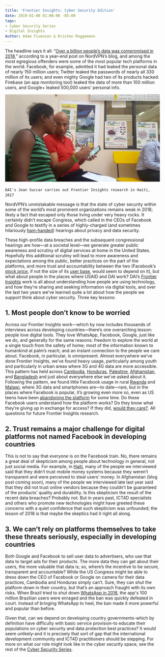 ```yaml
---
title: 'Frontier Insights: Cyber Security Edition'
date: 2019-01-08 01:00:00 -05:00
tags:
- Cyber Security Series
- Digital Insights
Author: Adam Fivenson & Kristen Roggemann
---
```


The headline says it all: “[Over a billion people’s data was compromised in 2018](https://nordvpn.com/blog/biggest-data-breaches-2018/),” according to a year-end post on NordVPN’s blog, and among the most egregious offenders were some of the most popular tech platforms in the world. Facebook, for example, admitted it had leaked the personal data of nearly 150 million users; Twitter leaked the passwords of nearly all 330 million of its users; and even mighty Google had two of its products hacked: Firebase (an app monitoring tool) leaked the data of more than 100 million users, and Google+ leaked 500,000 users’ personal info.

![FI hairi2.jpg](/uploads/FI%20hairi2.jpg)
<!--more-->
`DAI's Jean Succar carries out Frontier Insights research in Haiti, 2017`

NordVPN’s unmistakable message is that the state of cyber security within some of the world’s most prominent organizations remains weak in 2018; likely a fact that escaped only those living under very heavy rocks. It certainly didn’t escape Congress, which called in the CEOs of Facebook and Google to testify in a series of highly-charged (and sometimes hilariously [ham-handed](https://www.youtube.com/watch?v=t-lMIGV-dUI)) hearings about privacy and data security. 

These high-profile data breaches and the subsequent congressional hearings are how—at a societal level—we generate greater public awareness and scrutiny of digital services at home in the United States. Hopefully this additional scrutiny will lead to more awareness and expectations among the public, better practices on the part of the platforms, and more trust and accountability between the two (Facebook’s [stock price](https://www.newsweek.com/facebook-stock-price-fb-messenger-sharing-private-messages-netflix-spotify-1265319), if not the size of its [user base](https://www.aljazeera.com/news/2018/04/number-active-facebook-users-increased-scandals-180426073628185.html), would seem to depend on it), but what about people in the places where USAID and DAI work? DAI’s [Frontier Insights](https://dai-global-digital.com/tags/?tag=digital-insights) work is all about understanding how people are using technology, and how they’re sharing and seeking information via digital tools, and over the last two years we’ve learned quite a lot about how the people we support think about cyber security. Three key lessons:

## 1. Most people don’t know to be worried
Across our Frontier Insights work—which by now includes thousands of interviews across developing countries—there’s one overarching lesson: people love digital tools. They love WhatsApp, Facebook, Google, just like we do, and generally for the same reasons: freedom to explore the world at a single touch from the safety of home; most of the information known to humankind at palm’s reach; and an instant connection to the people we care about. Facebook, in particular, is omnipresent. Almost everywhere we’ve done Frontier Insights, we’ve found heavy usage, particularly among youth and particularly in urban areas where 3G and 4G data are more accessible. This pattern has held across [Cambodia](https://dai-global-digital.com/cambodia-civil-society-facebook.html), [Honduras](https://dai-global-digital.com/mobiles-in-central-america-digital-insights-honduras-part-2.html), [Palestine](https://dai-global-digital.com/consumer-insights-palestine-e-governance-readiness.html), [Afghanistan](https://dai-global-digital.com/consumer-insights-afghanistan-how-young-women-are-using-tech.html), and [Bangladesh](https://dai-global-digital.com/digital-insights-bangladesh-how-urban-youth-stay-connected.html) and just about everywhere else we’ve asked about it. Following the pattern, we found little Facebook usage in rural [Rwanda]( https://dai-global-digital.com/digital-insights-rwanda.html) and [Malawi](https://dai-global-digital.com/digital-insights-malawi-communication-among-rural-communities.html), where 3G data and smartphones are—to date—rare, but in the places where Facebook is popular, it’s growing even more so, even as US teens have been [abandoning the platform](https://www.washingtonpost.com/news/the-intersect/wp/2015/02/21/why-teens-are-leaving-facebook-its-meaningless/?utm_term=.04a8788a503b) for some time. Do these Facebook users understand how the platform works? Do they know what they’re giving up in exchange for access? If they did, [would they care?](http://nymag.com/intelligencer/amp/2019/01/youd-have-to-pay-someone-usd1-000-to-stop-using-facebook.html). All questions for future Frontier Insights research. 

## 2. Trust remains a major challenge for digital platforms not named Facebook in developing countries

This is not to say that *everyone* is on the Facebook train. No, there remains a great deal of skepticism among people about technology in general, not just social media. For example, in [Haiti](https://dai-global-digital.com/digital-insights-would-haitians-use-mobile-money-for-banking.html), many of the people we interviewed said that they didn’t trust mobile money systems because they weren’t transparent and were perceived to steal users’ money. In Afghanistan (blog post coming soon), many of the people we interviewed late last year said that they did not trust online vendors because they couldn’t be guaranteed of the products' quality and durability. Is this skepticism the result of the recent data breaches? Probably not. But in years past, ICT4D specialists and others who promote new technologies might have greeted these concerns with a quiet confidence that such skepticism was unfounded; the lesson of 2018 is that maybe the skeptics had it right all along. 

## 3. We can’t rely on platforms themselves to take these threats seriously, especially in developing countries

Both Google and Facebook to sell user data to advertisers, who use that data to target ads for their products. The more data they can get about their users, the more valuable that data is; so, where’s the incentive to be secure, transparent and accountable? While the US Congress might be able to dress down the CEO of Facebook or Google on camera for their data practices, Cambodia and Honduras simply can’t. Sure, they can shut the platform down in their country, but that’s an approach fraught with its own risks. When Brazil tried to shut down [WhatsApp in 2016](https://techcrunch.com/2016/07/19/whatsapp-blocked-in-brazil-again/), the app's 100 million Brazilian users were enraged and the ban was quickly defeated in court. Instead of bringing WhatsApp to heel, the ban made it more powerful and popular than before. 

Given that, can we depend on developing country governments-which by definition have difficulty with basic service provision-to educate their populations on cyber security and data protection best practices? It would seem unlikely-and it is precisely that sort of gap that the international development community and ICT4D practitioners should be stepping. For more on what our role might look like in the cyber security space, see the rest of the [Cyber Security Series](https://dai-global-digital.com/cybersecurity-series-part-1-trust-is-why-cyber-security-matters-to-digital-development.html).